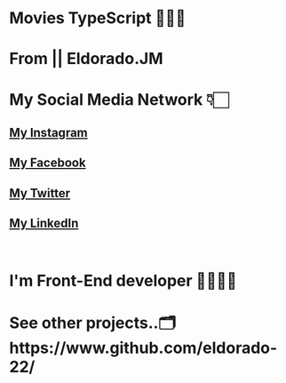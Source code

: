 # Movies TypeScript 👨🏻‍💻

# From || Eldorado.JM
# My Social Media Network 👇🏻 <br/>
<h2> <a href="https://www.instagram.com/e.jumashevv/">My Instagram</a></h2>
<h2> <a href="https://www.facebook.com/eldoradojumashevv">My Facebook</a></h2>
<h2> <a href="https://twitter.com/jumashevv996">My Twitter</a></h2>
<h2> <a href="https://www.linkedin.com/in/eldorado-jumashevv-51a792259/">My LinkedIn</a>  </h2>
<br/>

<h1> I'm Front-End developer 👨🏻‍💻✨</h1>
<h1> See other projects..🗂️ https://www.github.com/eldorado-22/ </br>
